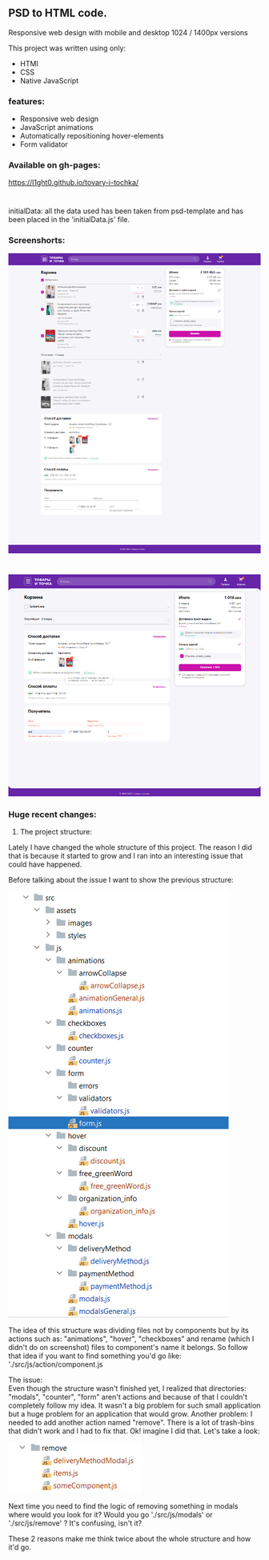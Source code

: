 ## PSD to HTML code.
Responsive web design with mobile and desktop 1024 / 1400px versions

This project was written using only:

- HTMl
- CSS
- Native JavaScript 

### features:

- Responsive web design
- JavaScript animations
- Automatically repositioning hover-elements
- Form validator


### Available on gh-pages:

https://l1ght0.github.io/tovary-i-tochka/

#

initialData: all the data used has been taken from psd-template
and has been placed in the 'initialData.js' file.

### Screenshorts:

![tovaryITochka](/screenshots/tovaryITochka.png)

#

![tovaryITochkaCollapsed](/screenshots/tovaryITochkaCollaped.png)


### Huge recent changes:

1. The project structure:

Lately I have changed the whole structure of this project. 
The reason I did that is because it started to grow and I 
ran into an interesting issue that could have happened.

Before talking about the issue I want to show the previous structure:

![OldAppsStructure](/screenshots/AppsStructure.png)

The idea of this structure was dividing files not by 
components but by its actions such as: "animations", "hover", "checkboxes" 
and rename (which I didn't do on screenshot) files to component's name it belongs.
So follow that idea if you want to find something you'd go like: 
'./src/js/action/component.js

The issue:\
Even though the structure wasn't finished yet, I realized that 
directories: "modals", "counter", "form" aren't actions and because 
of that I couldn't completely follow my idea. It wasn't a 
big problem for such small application but a huge problem for
an application that would grow. Another problem: I needed to 
add another action named "remove". There is a lot of trash-bins that 
didn't work and I had to fix that. Ok! imagine I did that. Let's take a look:

![removeFolderExample](/screenshots/removeFolder_Example.png)

Next time you need to find the logic of removing something in
modals where would you look for it? Would you go 
'./src/js/modals' or './src/js/remove' ? It's confusing, isn't it?

These 2 reasons make me think twice about the whole
structure and how it'd go.
